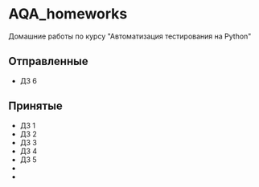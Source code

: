 # AQA_homeworks
Домашние работы по курсу "Автоматизация тестирования на Python"

## Отправленные
- ДЗ 6

## Принятые

- ДЗ 1
- ДЗ 2
- ДЗ 3
- ДЗ 4
- ДЗ 5
- 
- 
